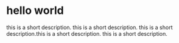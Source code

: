 # hello world
this is a short description.
this is a short description.
this is a short description.this is a short description.
this is a short description.
